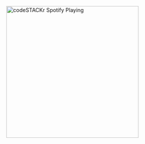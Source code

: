 [<img src="https://spotifynowplaying.vercel.app/api/spotify-playing" alt="codeSTACKr Spotify Playing" width="350" />](https://open.spotify.com/user/niveshbirangal)
